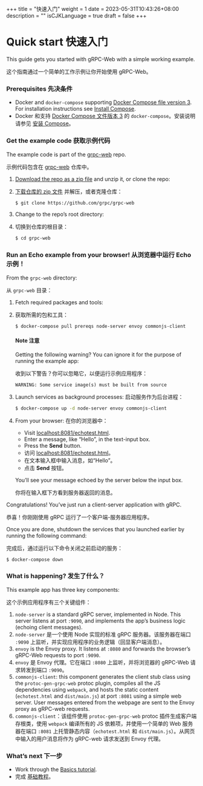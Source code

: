 +++
title = "快速入门"
weight = 1
date = 2023-05-31T10:43:26+08:00
description = ""
isCJKLanguage = true
draft = false
+++

# Quick start 快速入门

This guide gets you started with gRPC-Web with a simple working example.

这个指南通过一个简单的工作示例让你开始使用 gRPC-Web。



### Prerequisites 先决条件

- Docker and `docker-compose` supporting [Docker Compose file version 3](https://docs.docker.com/compose/compose-file/compose-versioning). For installation instructions see [Install Compose](https://docs.docker.com/compose/install/#install-compose).
- Docker 和支持 [Docker Compose 文件版本 3](https://docs.docker.com/compose/compose-file/compose-versioning) 的 `docker-compose`。安装说明请参见 [安装 Compose](https://docs.docker.com/compose/install/#install-compose)。

### Get the example code 获取示例代码

The example code is part of the [grpc-web](https://github.com/grpc/grpc-web) repo.

示例代码包含在 [grpc-web](https://github.com/grpc/grpc-web) 仓库中。

1. [Download the repo as a zip file](https://github.com/grpc/grpc-web/archive/master.zip) and unzip it, or clone the repo:

2. [下载仓库的 zip 文件](https://github.com/grpc/grpc-web/archive/master.zip) 并解压，或者克隆仓库：

   ```sh
   $ git clone https://github.com/grpc/grpc-web
   ```

3. Change to the repo’s root directory:

4. 切换到仓库的根目录：

   ```sh
   $ cd grpc-web
   ```

### Run an Echo example from your browser! 从浏览器中运行 Echo 示例！

From the `grpc-web` directory:

从 `grpc-web` 目录：

1. Fetch required packages and tools:

2. 获取所需的包和工具：

   ```sh
   $ docker-compose pull prereqs node-server envoy commonjs-client
   ```

   #### Note 注意

   Getting the following warning? You can ignore it for the purpose of running the example app:

   收到以下警告？你可以忽略它，以便运行示例应用程序：

   ```nocode
   WARNING: Some service image(s) must be built from source
   ```

3. Launch services as background processes: 启动服务作为后台进程：

   ```sh
   $ docker-compose up -d node-server envoy commonjs-client
   ```

4. From your browser: 在你的浏览器中：

   - Visit [localhost:8081/echotest.html](http://localhost:8081/echotest.html).
   - Enter a message, like “Hello”, in the text-input box.
   - Press the **Send** button.
   - 访问 [localhost:8081/echotest.html](http://localhost:8081/echotest.html)。
   - 在文本输入框中输入消息，如“Hello”。
   - 点击 **Send** 按钮。

   You’ll see your message echoed by the server below the input box.

   你将在输入框下方看到服务器返回的消息。

Congratulations! You’ve just run a client-server application with gRPC.

恭喜！你刚刚使用 gRPC 运行了一个客户端-服务器应用程序。

Once you are done, shutdown the services that you launched earlier by running the following command:

完成后，通过运行以下命令关闭之前启动的服务：

```sh
$ docker-compose down
```

### What is happening? 发生了什么？

This example app has three key components:

这个示例应用程序有三个关键组件：

1. `node-server` is a standard gRPC server, implemented in Node. This server listens at port `:9090`, and implements the app’s business logic (echoing client messages).
2. `node-server` 是一个使用 Node 实现的标准 gRPC 服务器。该服务器在端口 `:9090` 上监听，并实现应用程序的业务逻辑（回显客户端消息）。
3. `envoy` is the Envoy proxy. It listens at `:8080` and forwards the browser’s gRPC-Web requests to port `:9090`.
4. `envoy` 是 Envoy 代理。它在端口 `:8080` 上监听，并将浏览器的 gRPC-Web 请求转发到端口 `:9090`。
5. `commonjs-client`: this component generates the client stub class using the `protoc-gen-grpc-web` protoc plugin, compiles all the JS dependencies using `webpack`, and hosts the static content (`echotest.html` and `dist/main.js`) at port `:8081` using a simple web server. User messages entered from the webpage are sent to the Envoy proxy as gRPC-web requests.
6. `commonjs-client`：该组件使用 `protoc-gen-grpc-web` protoc 插件生成客户端存根类，使用 `webpack` 编译所有的 JS 依赖项，并使用一个简单的 Web 服务器在端口 `:8081` 上托管静态内容（`echotest.html` 和 `dist/main.js`）。从网页中输入的用户消息将作为 gRPC-web 请求发送到 Envoy 代理。

### What’s next 下一步

- Work through the [Basics tutorial](https://grpc.io/docs/platforms/web/basics/).
- 完成 [基础教程](https://grpc.io/docs/platforms/web/basics/)。